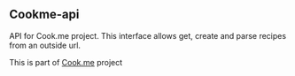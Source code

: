 ## Cookme-api
API for Cook.me project. This interface allows get, create and parse recipes from an outside url.

This is part of [Cook.me](https://github.com/nbentoneves/cookme) project
